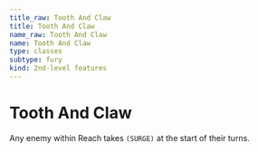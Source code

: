```yaml
---
title_raw: Tooth And Claw
title: Tooth And Claw
name_raw: Tooth And Claw
name: Tooth And Claw
type: classes
subtype: fury
kind: 2nd-level features
---
```


# Tooth And Claw

Any enemy within Reach takes `(SURGE)` at the start of their turns.
